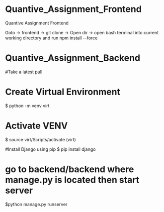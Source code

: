 # Quantive_Assignment_Frontend
Quantive Assignment Frontend

Goto -> frontend -> git clone -> Open dir -> open bash terminal into current working directory and run npm install --force


# Quantive_Assignment_Backend

#Take a latest pull 
# Create Virtual Environment

$ python -m venv virt

# Activate VENV
$ source virt/Scripts/activate
(virt)

#Install Django using pip
$ pip install django

# go to backend/backend where manage.py is located then start server 
$python manage.py runserver


